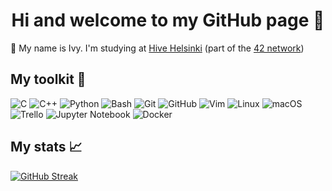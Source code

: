 <h1 align="center">Hi and welcome to my GitHub page 👋</h1>

🐝 My name is Ivy. I'm studying at [Hive Helsinki](https://www.hive.fi/en/) (part of the [42 network](https://www.42network.org/))

<h2 align="left">My toolkit 🧰</h2>

<p>
<img src="https://img.shields.io/badge/C-A8B9CC.svg?style=for-the-badge&logo=C&logoColor=black" alt="C" title="C"/>
<img src="https://img.shields.io/badge/C++-00599C.svg?style=for-the-badge&logo=C++&logoColor=white" alt="C++" title="C++"/>
<img src="https://img.shields.io/badge/Python-3776AB.svg?style=for-the-badge&logo=Python&logoColor=white" alt="Python" title="Python"/>
<img src="https://img.shields.io/badge/GNU%20Bash-4EAA25.svg?style=for-the-badge&logo=GNU-Bash&logoColor=white" alt="Bash" title="Bash"/>
<img src="https://img.shields.io/badge/Git-F05032.svg?style=for-the-badge&logo=Git&logoColor=white" alt="Git" title="Git"/>
<img src="https://img.shields.io/badge/GitHub-181717.svg?style=for-the-badge&logo=GitHub&logoColor=white" alt="GitHub" title="GitHub"/>
<img src="https://img.shields.io/badge/Vim-019733.svg?style=for-the-badge&logo=Vim&logoColor=white" alt="Vim" title="Vim"/>
<img src="https://img.shields.io/badge/Linux-FCC624.svg?style=for-the-badge&logo=Linux&logoColor=black" alt="Linux" title="Linux"/>
<img src="https://img.shields.io/badge/macOS-000000.svg?style=for-the-badge&logo=macOS&logoColor=white" alt="macOS" title="macOS"/>
<img src="https://img.shields.io/badge/Trello-0052CC.svg?style=for-the-badge&logo=Trello&logoColor=white" alt="Trello" title="Trello"/>
<img src="https://img.shields.io/badge/Jupyter-F37626.svg?style=for-the-badge&logo=Jupyter&logoColor=white" alt="Jupyter Notebook" title="Jupyter Notebook"/>
<img src="https://img.shields.io/badge/Docker-2496ED.svg?style=for-the-badge&logo=Docker&logoColor=white" alt="Docker" title="Docker"/>
</p>

<h2 align="left">My stats 📈</h2>

[![GitHub Streak](https://streak-stats.demolab.com/?user=ixu42&theme=transparent)](https://git.io/streak-stats)

